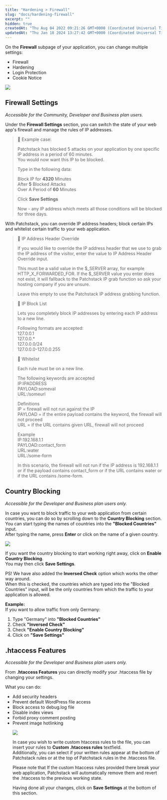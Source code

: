 ```yaml
---
title: "Hardening > Firewall"
slug: "docs/hardening-firewall"
excerpt: ""
hidden: true
createdAt: "Thu Aug 04 2022 09:21:26 GMT+0000 (Coordinated Universal Time)"
updatedAt: "Thu Jan 18 2024 13:27:42 GMT+0000 (Coordinated Universal Time)"
---
```

On the **Firewall** subpage of your application, you can change multiple settings:

<ul><li>
Firewall</li>
<li>Hardening</li>
<li>Login Protection</li>
<li>Cookie Notice</li>
</ul>

![](@images/0dec560-patchstack-hardening-firewall.png)

## Firewall Settings

_Accessible for the Community, Developer and Business plan users._

Under the **Firewall Settings** section, you can switch the state of your web app's firewall and manage the rules of IP addresses.

> 🚧 Example case:
> 
> Patchstack has blocked 5 attacks on your application by one specific IP address in a period of 60 minutes.  
> You would now want this IP to be blocked.
> 
> Type in the following data:
> 
> Block IP for **4320** Minutes  
> After **5** Blocked Attacks  
> Over A Period of **60** Minutes
> 
> Click **Save Settings**
> 
> Now - any IP address which meets all those conditions will be blocked for three days.

With Patchstack, you can override IP address headers; block certain IPs and whitelist certain traffic to your web application.

> 📘 IP Address Header Override
> 
> If you would like to override the IP address header that we use to grab the IP address of the visitor, enter the value to IP Address Header Override input.
> 
> This must be a valid value in the $\_SERVER array, for example HTTP_X_FORWARDED_FOR. If the $\_SERVER value you enter does not exist, it will fallback to the Patchstack IP grab function so ask your hosting company if you are unsure.
> 
> Leave this empty to use the Patchstack IP address grabbing function.

> 📘 IP Block List
> 
> Lets you completely block IP addresses by entering each IP address to a new line.
> 
> Following formats are accepted:  
> 127.0.0.1  
> 127.0.0.\*  
> 127.0.0.0/24  
> 127.0.0.0-127.0.0.255

> 📘 Whitelist
> 
> Each rule must be on a new line.
> 
> The following keywords are accepted  
> IP:IPADDRESS  
> PAYLOAD:someval  
> URL:/someurl
> 
> Definitions  
> IP = firewall will not run against the IP  
> PAYLOAD = if the entire payload contains the keyword, the firewall will not proceed  
> URL = if the URL contains given URL, firewall will not proceed
> 
> Example  
> IP:192.168.1.1  
> PAYLOAD:contact_form  
> URL:water  
> URL:/some-form
> 
> In this scenario, the firewall will not run if the IP address is 192.168.1.1 or if the payload contains contact_form or if the URL contains water or if the URL contains /some-form.

## Country Blocking

_Accessible for the Developer and Business plan users only._

In case you want to block traffic to your web application from certain countries, you can do so by scrolling down to the **Country Blocking** section.  
You can start typing the names of countries into the **"Blocked Countries"** input.  
After typing the name, press **Enter** or click on the name of a given country.

![](@images/09a9e14-small-Patchstack_-_country_blocking.png)

If you want the country blocking to start working right away, click on **Enable Country Blocking**.  
You may then click **Save Settings**.

PS! We have also added the **Inversed Check** option which works the other way around.  
When this is checked, the countries which are typed into the "Blocked Countries" input, will be the only countries from which the traffic to your application is allowed.

**Example:**  
If you want to allow traffic from only Germany: 

<ol><li>Type "Germany" into <b>"Blocked Countries"</b></li>
<li>Check <b>"Inversed Check"</b></li>
<li>Check <b>"Enable Country Blocking"</b></li>
<li>Click on <b>"Save Settings"</b></li></ol>

## .htaccess Features

_Accessible for the Developer and Business plan users only._

From **.htaccess Features** you can directly modify your .htaccess file by changing your settings.

What you can do:

<ul>
<li>Add security headers</li>
<li>Prevent default WordPress file access</li>
<li>Block access to debug.log file</li>
<li>Disable index views</li>
<li>Forbid proxy comment posting</li>
<li>Prevent image hotlinking</li>
</ol>

![](@images/42ab5b5-small-Patchstack_-_Hardening_firewall.png)

In case you wish to write custom htaccess rules to the file, you can insert your rules to **Custom .htaccess rules** textfield.  
Additionally, you can select if your written rules appear at the bottom of Patchstack rules or at the top of Patchstack rules in the .htaccess file.

Please note that If the custom htaccess rules provided there break your web application, Patchstack will automatically remove them and revert the .htaccess to the previous working state.

Having done all your changes, click on **Save Settings** at the bottom of this section.
